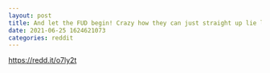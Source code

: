 ```yaml
--- 
layout: post 
title: And let the FUD begin! Crazy how they can just straight up lie like that. 
date: 2021-06-25 1624621073 
categories: reddit 
--- 
```

https://redd.it/o7ly2t